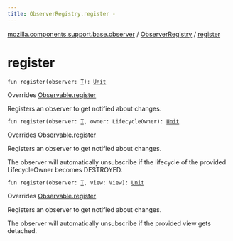 ```yaml
---
title: ObserverRegistry.register - 
---
```


[mozilla.components.support.base.observer](../index.html) / [ObserverRegistry](index.html) / [register](./register.html)

# register

`fun register(observer: `[`T`](index.html#T)`): `[`Unit`](https://kotlinlang.org/api/latest/jvm/stdlib/kotlin/-unit/index.html)

Overrides [Observable.register](../-observable/register.html)

Registers an observer to get notified about changes.

`fun register(observer: `[`T`](index.html#T)`, owner: LifecycleOwner): `[`Unit`](https://kotlinlang.org/api/latest/jvm/stdlib/kotlin/-unit/index.html)

Overrides [Observable.register](../-observable/register.html)

Registers an observer to get notified about changes.

The observer will automatically unsubscribe if the lifecycle of the provided LifecycleOwner
becomes DESTROYED.

`fun register(observer: `[`T`](index.html#T)`, view: View): `[`Unit`](https://kotlinlang.org/api/latest/jvm/stdlib/kotlin/-unit/index.html)

Overrides [Observable.register](../-observable/register.html)

Registers an observer to get notified about changes.

The observer will automatically unsubscribe if the provided view gets detached.

